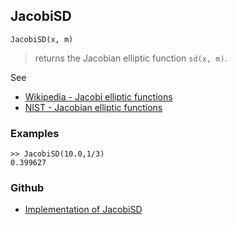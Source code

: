 ## JacobiSD

```
JacobiSD(x, m)
```

> returns the Jacobian elliptic function `sd(x, m)`. 
   

See
* [Wikipedia - Jacobi elliptic functions](https://en.wikipedia.org/wiki/Jacobi_elliptic_functions)
* [NIST - Jacobian elliptic functions](https://dlmf.nist.gov/22.5)

### Examples

```
>> JacobiSD(10.0,1/3)
0.399627
```

### Github

* [Implementation of JacobiSD](https://github.com/axkr/symja_android_library/blob/master/symja_android_library/matheclipse-core/src/main/java/org/matheclipse/core/builtin/EllipticIntegrals.java#L1412) 
